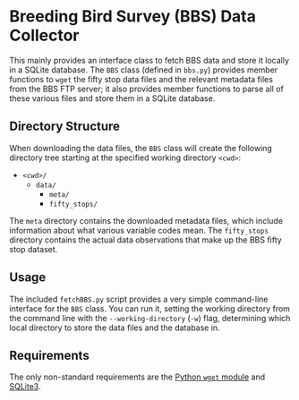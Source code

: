 Breeding Bird Survey (BBS) Data Collector
=========================================

This mainly provides an interface class to fetch BBS data and store it locally
in a SQLite database. The `BBS` class (defined in `bbs.py`) provides member
functions to `wget` the fifty stop data files and the relevant metadata files
from the BBS FTP server; it also provides member functions to parse all of
these various files and store them in a SQLite database.


## Directory Structure

When downloading the data files, the `BBS` class will create the following
directory tree starting at the specified working directory `<cwd>`:

* `<cwd>/`
  * `data/`
    * `meta/`
    * `fifty_stops/`

The `meta` directory contains the downloaded metadata files, which include
information about what various variable codes mean. The `fifty_stops` directory
contains the actual data observations that make up the BBS fifty stop dataset.


## Usage

The included `fetchBBS.py` script provides a very simple command-line interface
for the `BBS` class. You can run it, setting the working directory from the
command line with the `--working-directory` (`-w`) flag, determining which
local directory to store the data files and the database in.


## Requirements

The only non-standard requirements are the [Python `wget` module][1] and
[SQLite3][2].



[1]: https://pypi.python.org/pypi/wget
[2]: https://docs.python.org/2/library/sqlite3.html

